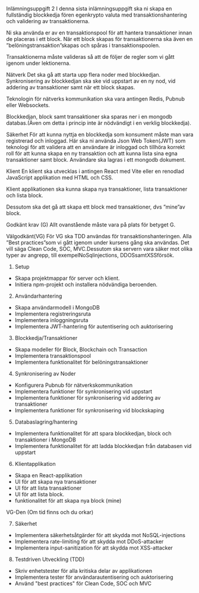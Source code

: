 
Inlämningsuppgift 2
I denna sista inlämningsuppgift ska ni skapa en fullständig blockkedja fören egenkrypto valuta med transaktionshantering och validering av transaktionerna.

Ni ska använda er av en transaktionspool för att hantera transaktioner innan de placeras i ett block. När ett block skapas för transaktionerna ska även en ”belöningstransaktion”skapas och spåras i transaktionspoolen.

Transaktionerna måste valideras så att de följer de regler som vi gått igenom under lektionerna.

Nätverk
Det ska gå att starta upp flera noder med blockkedjan. Synkronisering av blockkedjan ska ske vid uppstart av en ny nod, vid addering av transaktioner samt när ett block skapas.

Teknologin för nätverks kommunikation ska vara antingen Redis, Pubnub eller Websockets.

Blockkedjan, block samt transaktioner ska sparas ner i en mongodb databas.(Även om detta i princip inte är nödvändigt i en verklig blockkedja).

Säkerhet
För att kunna nyttja en blockkedja som konsument måste man vara registrerad och inloggad. Här ska ni använda Json Web Token(JWT) som teknologi för att validera att en användare är inloggad och tillhöra korrekt roll för att kunna skapa en ny transaktion och att kunna lista sina egna transaktioner samt block. Användare ska lagras i ett mongodb dokument.


Klient
En klient ska utvecklas i antingen React med Vite eller en renodlad JavaScript applikation med HTML och CSS.

Klient applikationen ska kunna skapa nya transaktioner, lista transaktioner och lista block.

Dessutom ska det gå att skapa ett block med transaktioner, dvs ”mine”av block.

Godkänt krav (G)
Allt ovanstående måste vara på plats för betyget G.

Välgodkänt(VG)
För VG ska TDD användas för transaktionshanteringen. Alla ”Best practices”som vi gått igenom under kursens gång ska användas. Det vill säga Clean Code, SOC, MVC.Dessutom ska servern vara säker mot olika typer av angrepp, till exempelNoSqlinjections, DDOSsamtXSSförsök.





1. Setup
 - Skapa projektmappar för server och klient.
 - Initiera npm-projekt och installera nödvändiga beroenden.

2. Användarhantering
 - Skapa användarmodell i MongoDB
 - Implementera registreringsruta
 - Implementera inloggningsruta
 - Implementera JWT-hantering för autentisering och auktorisering

3. Blockkedja/Transaktioner
 - Skapa modeller för Block, Blockchain och Transaction
 - Implementera transaktionspool
 - Implementera funktionalitet för belöningstransaktioner

4. Synkronisering av Noder
 - Konfigurera Pubnub för nätverkskommunikation
 - Implementera funktioner för synkronisering vid uppstart
 - Implementera funktioner för synkronisering vid addering av transaktioner
 - Implementera funktioner för synkronisering vid blockskaping

5. Databaslagring/hantering
 - Implementera funktionalitet för att spara blockkedjan, block och transaktioner i MongoDB
 - Implementera funktionalitet för att ladda blockkedjan från databasen vid uppstart

6. Klientapplikation
 - Skapa en React-applikation
 - UI för att skapa nya transaktioner
 - UI för att lista transaktioner
 - UI för att lista block.
 - funktionalitet för att skapa nya block (mine)

 VG-Den (Om tid finns och du orkar)

7. Säkerhet
 -  Implementera säkerhetsåtgärder för att skydda mot NoSQL-injections
 -  Implementera rate-limiting för att skydda mot DDoS-attacker
 -  Implementera input-sanitization för att skydda mot XSS-attacker

8. Testdriven Utveckling (TDD)
 - Skriv enhetstester för alla kritiska delar av applikationen
 - Implementera tester för användarautentisering och auktorisering
 - Använd "best practices" för Clean Code, SOC och MVC









